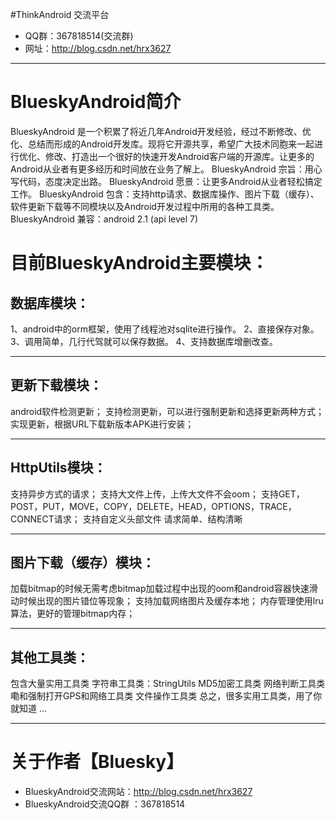 #ThinkAndroid 交流平台
* QQ群：367818514(交流群) 
* 网址：http://blog.csdn.net/hrx3627

----

#  BlueskyAndroid简介
BlueskyAndroid 是一个积累了将近几年Android开发经验，经过不断修改、优化、总结而形成的Android开发库。现将它开源共享，希望广大技术同胞来一起进行优化、修改、打造出一个很好的快速开发Android客户端的开源库。让更多的Android从业者有更多经历和时间放在业务了解上。
BlueskyAndroid 宗旨：用心写代码，态度决定出路。
BlueskyAndroid 愿景：让更多Android从业者轻松搞定工作。
BlueskyAndroid 包含：支持http请求、数据库操作、图片下载（缓存）、软件更新下载等不同模块以及Android开发过程中所用的各种工具类。
BlueskyAndroid 兼容：android 2.1 (api level 7)

#  目前BlueskyAndroid主要模块：
## 数据库模块：

  1、android中的orm框架，使用了线程池对sqlite进行操作。
  2、直接保存对象。
  3、调用简单，几行代驾就可以保存数据。
  4、支持数据库增删改查。


---
## 更新下载模块：

android软件检测更新；
支持检测更新，可以进行强制更新和选择更新两种方式；
实现更新，根据URL下载新版本APK进行安装；


----
## HttpUtils模块：
支持异步方式的请求；
支持大文件上传，上传大文件不会oom；
支持GET，POST，PUT，MOVE，COPY，DELETE，HEAD，OPTIONS，TRACE，CONNECT请求；
支持自定义头部文件
请求简单、结构清晰

----

## 图片下载（缓存）模块：
加载bitmap的时候无需考虑bitmap加载过程中出现的oom和android容器快速滑动时候出现的图片错位等现象；
支持加载网络图片及缓存本地；
内存管理使用lru算法，更好的管理bitmap内存；


----
## 其他工具类：
包含大量实用工具类
字符串工具类：StringUtils
MD5加密工具类
网络判断工具类嘞和强制打开GPS和网络工具类
文件操作工具类
总之，很多实用工具类，用了你就知道
...



----
# 关于作者【Bluesky】
*  BlueskyAndroid交流网站：http://blog.csdn.net/hrx3627
*  BlueskyAndroid交流QQ群 ：367818514

